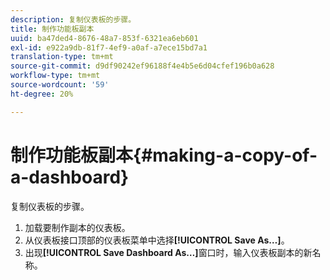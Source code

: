 ```yaml
---
description: 复制仪表板的步骤。
title: 制作功能板副本
uuid: ba47ded4-8676-48a7-853f-6321ea6eb601
exl-id: e922a9db-81f7-4ef9-a0af-a7ece15bd7a1
translation-type: tm+mt
source-git-commit: d9df90242ef96188f4e4b5e6d04cfef196b0a628
workflow-type: tm+mt
source-wordcount: '59'
ht-degree: 20%

---
```


# 制作功能板副本{#making-a-copy-of-a-dashboard}

复制仪表板的步骤。

1. 加载要制作副本的仪表板。
1. 从仪表板接口顶部的仪表板菜单中选择&#x200B;**[!UICONTROL Save As…]**。
1. 出现&#x200B;**[!UICONTROL Save Dashboard As…]**&#x200B;窗口时，输入仪表板副本的新名称。
